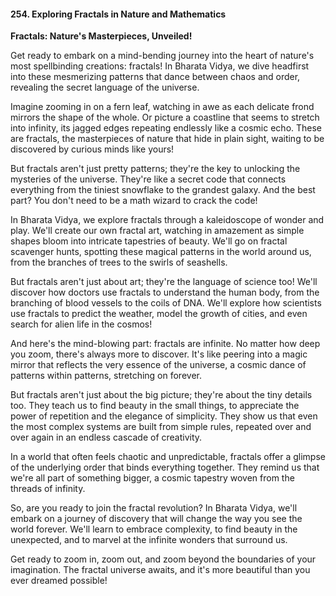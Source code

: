 #### 254. **Exploring Fractals in Nature and Mathematics**

**Fractals: Nature's Masterpieces, Unveiled!**

Get ready to embark on a mind-bending journey into the heart of nature's most spellbinding creations: fractals! In Bharata Vidya, we dive headfirst into these mesmerizing patterns that dance between chaos and order, revealing the secret language of the universe.

Imagine zooming in on a fern leaf, watching in awe as each delicate frond mirrors the shape of the whole. Or picture a coastline that seems to stretch into infinity, its jagged edges repeating endlessly like a cosmic echo. These are fractals, the masterpieces of nature that hide in plain sight, waiting to be discovered by curious minds like yours!

But fractals aren't just pretty patterns; they're the key to unlocking the mysteries of the universe. They're like a secret code that connects everything from the tiniest snowflake to the grandest galaxy. And the best part? You don't need to be a math wizard to crack the code!

In Bharata Vidya, we explore fractals through a kaleidoscope of wonder and play. We'll create our own fractal art, watching in amazement as simple shapes bloom into intricate tapestries of beauty. We'll go on fractal scavenger hunts, spotting these magical patterns in the world around us, from the branches of trees to the swirls of seashells.

But fractals aren't just about art; they're the language of science too! We'll discover how doctors use fractals to understand the human body, from the branching of blood vessels to the coils of DNA. We'll explore how scientists use fractals to predict the weather, model the growth of cities, and even search for alien life in the cosmos!

And here's the mind-blowing part: fractals are infinite. No matter how deep you zoom, there's always more to discover. It's like peering into a magic mirror that reflects the very essence of the universe, a cosmic dance of patterns within patterns, stretching on forever.

But fractals aren't just about the big picture; they're about the tiny details too. They teach us to find beauty in the small things, to appreciate the power of repetition and the elegance of simplicity. They show us that even the most complex systems are built from simple rules, repeated over and over again in an endless cascade of creativity.

In a world that often feels chaotic and unpredictable, fractals offer a glimpse of the underlying order that binds everything together. They remind us that we're all part of something bigger, a cosmic tapestry woven from the threads of infinity.

So, are you ready to join the fractal revolution? In Bharata Vidya, we'll embark on a journey of discovery that will change the way you see the world forever. We'll learn to embrace complexity, to find beauty in the unexpected, and to marvel at the infinite wonders that surround us.

Get ready to zoom in, zoom out, and zoom beyond the boundaries of your imagination. The fractal universe awaits, and it's more beautiful than you ever dreamed possible!